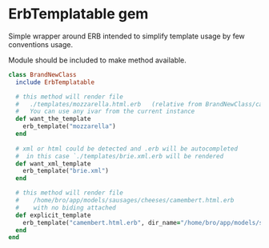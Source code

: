 # ErbTemplatable gem

Simple wrapper around ERB intended to simplify template usage by few conventions usage.

Module should be included to make method available.

```ruby
class BrandNewClass
  include ErbTemplatable

  # this method will render file
  #   ./templates/mozzarella.html.erb   (relative from BrandNewClass/caller location)
  #   You can use any ivar from the current instance
  def want_the_template
    erb_template("mozzarella")
  end
  
  # xml or html could be detected and .erb will be autocompleted
  #  in this case `./templates/brie.xml.erb will be rendered
  def want_xml_template
    erb_template("brie.xml")
  end

  # this method will render file
  #    /home/bro/app/models/sausages/cheeses/camembert.html.erb
  #    with no biding attached
  def explicit_template
    erb_template("camembert.html.erb", dir_name="/home/bro/app/models/sausages", "cheeses/", nil)
  end
end
```
